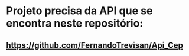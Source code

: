 # Projeto precisa da API que se encontra neste repositório: 
## https://github.com/FernandoTrevisan/Api_Cep
